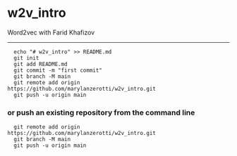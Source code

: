 # w2v_intro
Word2vec with Farid Khafizov



---
      echo "# w2v_intro" >> README.md
      git init
      git add README.md
      git commit -m "first commit"
      git branch -M main
      git remote add origin https://github.com/marylanzerotti/w2v_intro.git
      git push -u origin main
      
### or push an existing repository from the command line

      git remote add origin https://github.com/marylanzerotti/w2v_intro.git
      git branch -M main
      git push -u origin main
      
